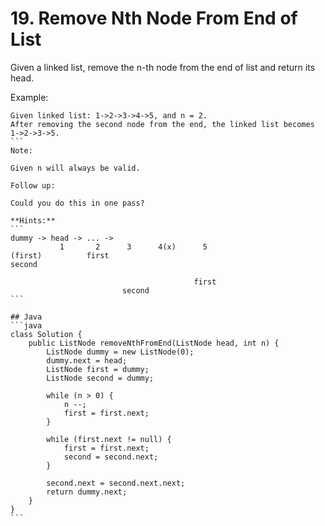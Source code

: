 # 19. Remove Nth Node From End of List

Given a linked list, remove the n-th node from the end of list and return its head.

Example:
````
Given linked list: 1->2->3->4->5, and n = 2.
After removing the second node from the end, the linked list becomes 1->2->3->5.
```
Note:

Given n will always be valid.

Follow up:

Could you do this in one pass?

**Hints:**
```
dummy -> head -> ... ->
           1       2      3      4(x)      5
(first)          first
second

                                         first
                         second
```

## Java
```java
class Solution {
    public ListNode removeNthFromEnd(ListNode head, int n) {
        ListNode dummy = new ListNode(0);
        dummy.next = head;
        ListNode first = dummy;
        ListNode second = dummy;
        
        while (n > 0) {
            n --;
            first = first.next;
        }
        
        while (first.next != null) {
            first = first.next;
            second = second.next;
        }
        
        second.next = second.next.next;
        return dummy.next;
    }
}
```
